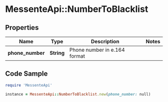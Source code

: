 # MessenteApi::NumberToBlacklist

## Properties

Name | Type | Description | Notes
------------ | ------------- | ------------- | -------------
**phone_number** | **String** | Phone number in e.164 format | 

## Code Sample

```ruby
require 'MessenteApi'

instance = MessenteApi::NumberToBlacklist.new(phone_number: null)
```


